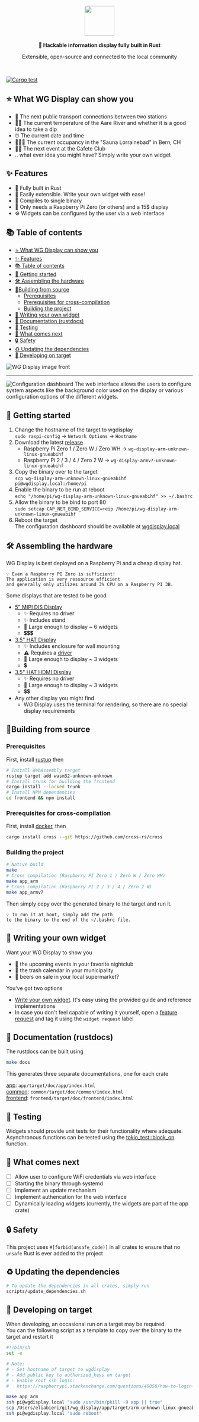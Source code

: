 <div align="center">
    <br>
    <img src="docs/images/logo.png" style="height: 80px">
    <br>
    <br>
    <strong>
        🦀 Hackable information display fully built in Rust
    </strong>
    <p>Extensible, open-source and connected to the local community</p>
    <br/>
</div>

[![Cargo test](https://github.com/eliabieri/wg_display/actions/workflows/cargo_test.yml/badge.svg)](https://github.com/eliabieri/wg_display/actions/workflows/cargo_test.yml)

## ⭐️ What WG Display can show you

- 🚂 The next public transport connections between two stations
- 🏊🏻 The current temperature of the Aare River and whether it is a good idea to take a dip
- ⏰ The current date and time
- 🧖🏽‍♀️ The current occupancy in the "Sauna Lorrainebad" in Bern, CH
- 🕺🏾 The next event at the Cafete Club
- .. what ever idea you might have? Simply write your own widget

## ✨ Features

- 🦀 Fully built in Rust
- 🔧 Easily extensible. Write your own widget with ease!
- 🚀 Compiles to single binary
- 🤑 Only needs a Raspberry Pi Zero (or others) and a 15$ display
- ⚙️ Widgets can be configured by the user via a web interface

## 📚 Table of contents

- [⭐️ What WG Display can show you](#️-what-wg-display-can-show-you)
- [✨ Features](#-features)
- [📚 Table of contents](#-table-of-contents)
- [🚀 Getting started](#-getting-started)
- [🛠️ Assembling the hardware](#️-assembling-the-hardware)
- [🔨Building from source](#building-from-source)
  - [Prerequisites](#prerequisites)
  - [Prerequisites for cross-compilation](#prerequisites-for-cross-compilation)
  - [Building the project](#building-the-project)
- [👏 Writing your own widget](#-writing-your-own-widget)
- [📖 Documentation (rustdocs)](#-documentation-rustdocs)
- [🧪 Testing](#-testing)
- [🔮 What comes next](#-what-comes-next)
- [🔒 Safety](#-safety)
- [♻️ Updating the dependencies](#️-updating-the-dependencies)
- [🦾 Developing on target](#-developing-on-target)

![WG Display image front](docs/images/wg_display.jpg)

---

![Configuration dashboard](docs/images/dashboard.jpeg)
The web interface allows the users to configure system aspects like the background color used on the display or various configuration options of the different widgets.

## 🚀 Getting started

1. Change the hostname of the target to wgdisplay  
   `sudo raspi-config` -> `Network Options` -> `Hostname`
2. Download the latest [release](https://github.com/eliabieri/wg_display/releases)
   - Raspberry Pi Zero 1 / Zero W / Zero WH -> `wg-display-arm-unknown-linux-gnueabihf`
   - Raspberry Pi 2 / 3 / 4 / Zero 2 W -> `wg-display-armv7-unknown-linux-gnueabihf`
3. Copy the binary over to the target  
   `scp wg-display-arm-unknown-linux-gnueabihf pi@wgdisplay.local:/home/pi`
4. Enable the binary to be run at reboot  
   `echo "/home/pi/wg-display-arm-unknown-linux-gnueabihf" >> ~/.bashrc`
5. Allow the binary to be bind to port 80  
   `sudo setcap CAP_NET_BIND_SERVICE=+eip /home/pi/wg-display-arm-unknown-linux-gnueabihf`
6. Reboot the target  
   The configuration dashboard should be available at [wgdisplay.local](http://wgdisplay.local)

## 🛠️ Assembling the hardware

WG Display is best deployed on a Raspberry Pi and a cheap display hat.

```text
💡 Even a Raspberry PI Zero is sufficient!  
The application is very ressource efficient  
and generally only utilizes around 3% CPU on a Raspberry PI 3B.
```

Some displays that are tested to be good

- [5" MIPI DIS Display](https://t.ly/fWl3)
  - ✨ Requires no driver
  - ✨ Includes stand
  - 📐 Large enough to display ~ 6 widgets
  - 💲💲💲
- [3.5" HAT Display](https://t.ly/DfWJ)
  - ✨ Includes enclosure for wall mounting
  - ⚠️ Requires a [driver](https://github.com/goodtft/LCD-show/blob/master/MHS35-show)
  - 📐 Large enough to display ~ 3 widgets
  - 💲
- [3.5" HAT HDMI Display](https://t.ly/l2Rd)
  - ✨ Requires no driver
  - 📐 Large enough to display ~ 3 widgets
  - 💲💲
- Any other display you might find
  - WG Display uses the terminal for rendering, so there are no special display requirements

## 🔨Building from source

### Prerequisites

First, install [rustup](https://rustup.rs) then

```bash
# Install WebAssembly target
rustup target add wasm32-unknown-unknown
# Install trunk for building the frontend
cargo install --locked trunk
# Install NPM dependencies
cd frontend && npm install
```

### Prerequisites for cross-compilation

First, install [docker](https://www.docker.com), then

```bash
cargo install cross --git https://github.com/cross-rs/cross
```

### Building the project

```bash
# Native build
make
# Cross compilation (Raspberry PI Zero 1 / Zero W / Zero WH)
make app_arm
# Cross compilation (Raspberry PI 2 / 3 / 4 / Zero 2 W)
make app_armv7
```

Then simply copy over the generated binary to the target and run it.

```text
💡 To run it at boot, simply add the path
to the binary to the end of the ~/.bashrc file.
```

## 👏 Writing your own widget

Want your WG Display to show you

- 🥳 the upcoming events in your favorite nightclub
- 🚮 the trash calendar in your municipality
- 🍺 beers on sale in your local supermarket?  

You've got two options

- [Write your own widget](docs/write_new_widget.md). It's easy using the provided guide and reference implementations
- In case you don't feel capable of writing it yourself, open a [feature request](https://github.com/eliabieri/wg_display/issues/new) and tag it using the `widget request` label

## 📖 Documentation (rustdocs)

The rustdocs can be built using

```bash
make docs
```

This generates three separate documentations, one for each crate

[app](app/target/doc/wg_display/index.html): ```app/target/doc/app/index.html```  
[common](common/target/doc/common/index.html): ```common/target/doc/common/index.html```  
[frontend](frontend/target/doc/frontend/index.html): ```frontend/target/doc/frontend/index.html```

## 🧪 Testing

Widgets should provide unit tests for their functionality where adequate.  
Asynchronous functions can be tested using the [tokio_test::block_on](https://docs.rs/tokio-test/latest/tokio_test/fn.block_on.html) function.

## 🔮 What comes next

- [ ] Allow user to configure WiFi credentials via web interface
- [ ] Starting the binary through systemd
- [ ] Implement an update mechanism
- [ ] Implement authencation for the web interface
- [ ] Dynamically loading widgets (currently, the widgets are part of the app crate)

## 🔒 Safety

This project uses `#[forbid(unsafe_code)]` in all crates to ensure that no `unsafe` Rust is ever added to the project

## ♻️ Updating the dependencies

```bash
# To update the dependencies in all crates, simply run
scripts/update_dependencies.sh
```

## 🦾 Developing on target

When developing, an occasional run on a target may be required.  
You can the following script as a template to copy over the binary to the target and restart it

```bash
#!/bin/sh
set -e

# Note:
# - Set hostname of target to wgdisplay
# - Add public key to authorized_keys on target
# - Enable root ssh login:  
#   https://raspberrypi.stackexchange.com/questions/48056/how-to-login-as-root-remotely

make app_arm
ssh pi@wgdisplay.local "sudo /usr/bin/pkill -9 app || true"
scp /Users/eliabieri/git/wg_display/app/target/arm-unknown-linux-gnueabihf/release/app pi@wgdisplay.local:/home/pi
ssh pi@wgdisplay.local "sudo reboot"
```

